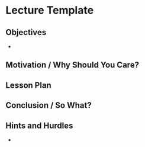 # Lecture Template

## Objectives

+ 

## Motivation / Why Should You Care?


## Lesson Plan


## Conclusion / So What?


## Hints and Hurdles

+ 